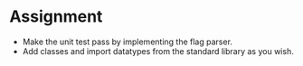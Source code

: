 # Assignment

- Make the unit test pass by implementing the flag parser.
- Add classes and import datatypes from the standard library as you wish.
